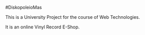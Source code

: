 #DiskopoleioMas

This is a University Project for the course of Web Technologies.

It is an online Vinyl Record E-Shop.
